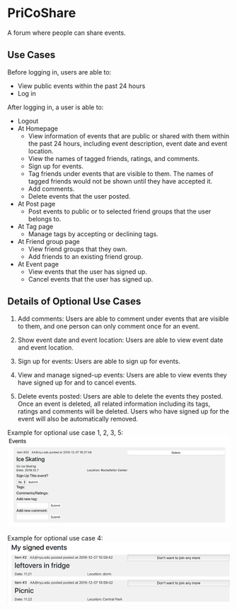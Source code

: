 # PriCoShare

A forum where people can share events. 

## Use Cases

Before logging in, users are able to:

* View public events within the past 24 hours
* Log in

After logging in, a user is able to:

* Logout
* At Homepage
  * View information of events that are public or shared with them within the past 24 hours, including event description, event date and event location. 
  * View the names of tagged friends, ratings, and comments.
  * Sign up for events.
  * Tag friends under events that are visible to them. The names of tagged friends would not be shown until they have accepted it.
  * Add comments.
  * Delete events that the user posted.
* At Post page
  * Post events to public or to selected friend groups that the user belongs to.
* At Tag page
  * Manage tags by accepting or declining tags.
* At Friend group page
  * View friend groups that they own.
  * Add friends to an existing friend group. 
* At Event page
  * View events that the user has signed up.
  * Cancel events that the user has signed up.

## Details of Optional Use Cases

1. Add comments: Users are able to comment under events that are visible to them, and one person can only comment once for an event.

2. Show event date and event location: Users are able to view event date and event location.

3. Sign up for events: Users are able to sign up for events.

4. View and manage signed-up events: Users are able to view events they have signed up for and to cancel events.

5. Delete events posted: Users are able to delete the events they posted. Once an event is deleted, all related information including its tags, ratings and comments will be deleted. Users who have signed up for the event will also be automatically removed.

Example for optional use case 1, 2, 3, 5:
![site map](documentation/Picture1.png)

Example for optional use case 4:
![site map](documentation/Picture2.png)
